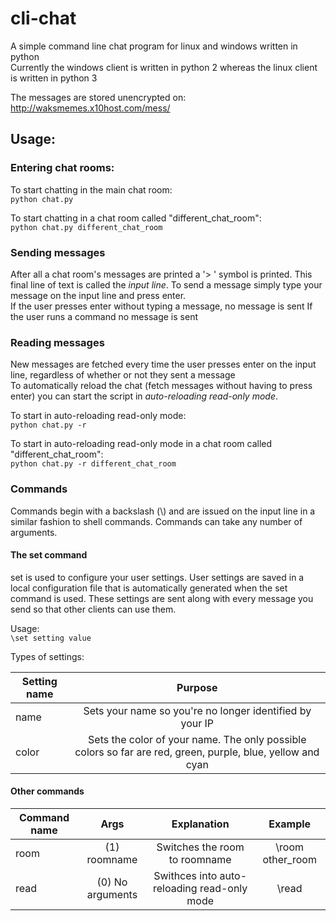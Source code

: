 # cli-chat
A simple command line chat program for linux and windows written in python  
Currently the windows client is written in python 2 whereas the linux client is written in python 3

The messages are stored unencrypted on: http://waksmemes.x10host.com/mess/  
  
## Usage:  
### Entering chat rooms:  
To start chatting in the main chat room:  
`python chat.py`  
  
To start chatting in a chat room called "different_chat_room":  
`python chat.py different_chat_room`
  
### Sending messages  
After all a chat room's messages are printed a '> ' symbol is printed. This final line of text is called the _input line_.
To send a message simply type your message on the input line and press enter.  
If the user presses enter without typing a message, no message is sent
If the user runs a command no message is sent

### Reading messages
New messages are fetched every time the user presses enter on the input line, regardless of whether or not they sent a message  
To automatically reload the chat (fetch messages without having to press enter) you can start the script in _auto-reloading read-only mode_.  
  
To start in auto-reloading read-only mode:  
`python chat.py -r`
  
To start in auto-reloading read-only mode in a chat room called "different_chat_room":  
`python chat.py -r different_chat_room`

### Commands  
Commands begin with a backslash (\\) and are issued on the input line in a similar fashion to shell commands. Commands can take any number of arguments.  
#### The set command
set is used to configure your user settings. User settings are saved in a local configuration file that is automatically generated when the set command is used. These settings are sent along with every message you send so that other clients can use them.
  
Usage:  
`\set setting value`

Types of settings:  

|Setting name | Purpose                                                                                                      |
| ----------- |:------------------------------------------------------------------------------------------------------------:|
| name        | Sets your name so you're no longer identified by your IP                                                     |
| color       | Sets the color of your name. The only possible colors so far are red, green, purple, blue, yellow and cyan   |

#### Other commands  

|Command name | Args                | Explanation                                   | Example           |
| ----------- |:-------------------:|:---------------------------------------------:|:------------------:
| room        | (1) roomname        | Switches the room to roomname                 | \room other_room  |
| read        | (0) No arguments    | Swithces into auto-reloading read-only mode   | \read             |
